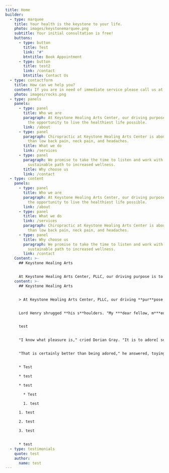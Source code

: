 ```yaml
---
title: Home
builder:
  - type: marquee
    title: Your health is the keystone to your life.
    photo: images/keystonemarquee.png
    subtitle: Your initial consultation is free!
    buttons:
      - type: button
        title: Test
        link: "#"
        btntitle: Book Appointment
      - type: button
        title: test2
        link: /contact
        btntitle: Contact Us
  - type: contactform
    title: How can we help you?
    content: If you are in need of immediate service please call us at (919) 896-8715.
    photo: images/rocks.png
  - type: panels
    panels:
      - type: panel
        title: Who we are
        paragraph: At Keystone Healing Arts Center, our driving purpose is to give you
          the opportunity to live the healthiest life possible.
        link: /about
      - type: panel
        paragraph: Chiropractic at Keystone Healing Arts Center is about so much more
          than low back pain, neck pain, and headaches.
        title: What we do
        link: /services
      - type: panel
        paragraph: We promise to take the time to listen and work with you to find a
          sustainable path to increased wellness.
        title: Why choose us
        link: /contact
  - type: content
    panels:
      - type: panel
        title: Who we are
        paragraph: At Keystone Healing Arts Center, our driving purpose is to give you
          the opportunity to live the healthiest life possible.
        link: /about
      - type: panel
        title: What we do
        link: /services
        paragraph: Chiropractic at Keystone Healing Arts Center is about so much more
          than low back pain, neck pain, and headaches.
      - type: panel
        title: Why choose us
        paragraph: We promise to take the time to listen and work with you to find a
          sustainable path to increased wellness.
        link: /contact
    Content: >-
      ## Keystone Healing Arts


      At Keystone Healing Arts Center, PLLC, our driving purpose is to give you the opportunity to live the healthiest life possible.
    content: >-
      ## Keystone Healing Arts


      > At Keystone Healing Arts Center, PLLC, our driving **pur**pose i*s to give* yo***u the opport***unity to live the healthiest life possible.


      Lord Henry shrugged **his s**houlders. "My ***dear fellow, m***ediaeval art is charming, but mediaeval emotions are out of date. One can use them in fiction, of course. But then the only things that one can use in fiction are the things that one has ceased to use *in fact. Be*lieve me, no civilized man ever regrets a pleasure, and no uncivilized man ever knows what a pleasure is."


      t﻿est


      "I know what pleasure is," cried Dorian Gray. "It is to adore[ some ](test)one."


      "That is certainly better than being adored," he answered, toying with some fruits. "Being adored is a nuisance. Women treat us just as humanity treats its gods. They worship us, and are always bothering us to do something for them."


      * T﻿est

      * t﻿est

      * t﻿est

        * T﻿est

        1. t﻿est

      1. t﻿est

      2. t﻿est

      3. t﻿est


      * t﻿est
  - type: testimonials
    quote: test
    author:
      name: test
---
```

